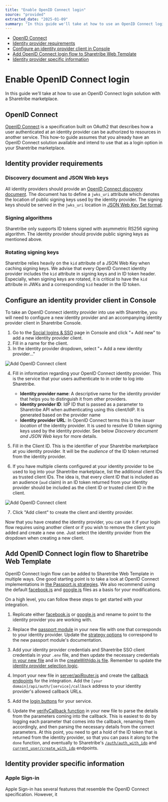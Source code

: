```yaml
---
title: "Enable OpenID Connect login"
source: "provided"
extracted_date: "2025-01-09"
summary: "In this guide we'll take at how to use an OpenID Connect login solution with a Sharetribe marketplace."
---
```


- [OpenID Connect](#openid-connect)
- [Identity provider requirements](#identity-provider-requirements)
- [Configure an identity provider client in Console](#configure-an-identity-provider-client-in-console)
- [Add OpenID Connect login flow to Sharetribe Web Template](#add-openid-connect-login-flow-to-sharetribe-web-template)
- [Identity provider specific information](#identity-provider-specific-information)

# Enable OpenID Connect login

In this guide we'll take at how to use an OpenID Connect login solution with a Sharetribe marketplace.

## OpenID Connect

[OpenID Connect](https://openid.net/specs/openid-connect-core-1_0.html) is a specification built on OAuth2 that describes how a user authenticated at an identity provider can be authorized to resources in another service. This how-to guide assumes that you already have an OpenID Connect solution available and intend to use that as a login option in your Sharetribe marketplace.

## Identity provider requirements

### Discovery document and JSON Web keys

All identity providers should provide an [OpenID Connect discovery document](https://openid.net/specs/openid-connect-discovery-1_0.html). The document has to define a `jwks_uri` attribute which denotes the location of public signing keys used by the identity provider. The signing keys should be served in the `jwks_uri` location in [JSON Web Key Set format](https://tools.ietf.org/html/draft-ietf-jose-json-web-key-41).

### Signing algorithms

Sharetribe only supports ID tokens signed with asymmetric RS256 signing algorithm. The identity provider should provide public signing keys as mentioned above.

### Rotating signing keys

Sharetribe relies heavily on the `kid` attribute of a JSON Web Key when caching signing keys. We advise that every OpenID Connect identity provider includes the `kid` attribute in signing keys and in ID token header. Especially, when signing keys are rotated, it is critical to have the `kid` attribute in JWKs and a corresponding `kid` header in the ID token.

## Configure an identity provider client in Console

To take an OpenID Connect identity provider into use with Sharetribe, you will need to configure a new identity provider and an accompanying identity provider client in Sharetribe Console.

1. Go to the [Social logins & SSO](https://console.sharetribe.com/advanced/social-logins-and-sso) page in Console and click "+ Add new" to add a new identity provider client.
2. Fill in a name for the client.
3. In the identity provider dropdown, select "+ Add a new identity provider..."

![Add OpenID Connect client](static/735143dc52a37476816996bfff853378/d486e/oidc-client-1.png)

4. Fill in information regarding your OpenID Connect identity provider. This is the service that your users authenticate to in order to log into Sharetribe.

   - **Identity provider name**: A descriptive name for the identity provider that helps you to distinguish it from other providers.
   - **Identity provider ID**: IdP ID that is passed as a parameter to Sharetribe API when authenticating using this client/IdP. It is generated based on the provider name
   - **Identity provider URL**: In OpenID Connect terms this is the *issuer location* of the identity provider. It is used to resolve ID token signing keys used by the identity provider. See below *Discovery document and JSON Web keys* for more details.

5. Fill in the Client ID. This is the identifier of your Sharetribe marketplace at you identity provider. It will be the *audience* of the ID token returned from the identity provider.

6. If you have multiple clients configured at your identity provider to be used to log into your Sharetribe marketplace, list the additional client IDs as trusted client IDs. The idea is, that every client ID that is included as an audience (`aud` claim) in an ID token returned from your identity provider should be included as the client ID or trusted client ID in the client.

![Add OpenID Connect client](static/ad7e26d56ab5b361668c59de2d707100/68f36/oidc-client-2.png)

7. Click "Add client" to create the client and identity provider.

Now that you have created the identity provider, you can use it if your login flow requires using another client or if you wish to remove the client you added and create a new one. Just select the identity provider from the dropdown when creating a new client.

## Add OpenID Connect login flow to Sharetribe Web Template

OpenID Connect login flow can be added to Sharetribe Web Template in multiple ways. One good starting point is to take a look at OpenID Connect implementations in [the Passport.js strategies](http://www.passportjs.org). We also recommend using the default [facebook.js](https://github.com/sharetribe/web-template/blob/main/server/api/auth/facebook.js) and [google.js](https://github.com/sharetribe/web-template/blob/main/server/api/auth/google.js) files as a basis for your modifications.

On a high level, you can follow these steps to get started with your integration.

1. Replicate either [facebook.js](https://github.com/sharetribe/web-template/blob/main/server/api/auth/facebook.js) or [google.js](https://github.com/sharetribe/web-template/blob/main/server/api/auth/google.js) and rename to point to the identity provider you are working with.

2. Replace the [passport module](https://github.com/sharetribe/web-template/blob/main/server/api/auth/facebook.js#L2) in your new file with one that corresponds to your identity provider. Update the [strategy options](https://github.com/sharetribe/web-template/blob/main/server/api/auth/facebook.js#L22-L28) to correspond to the new passport module's documentation.

3. Add your identity provider credentials and Sharetribe SSO client credentials in your `.env` file, and then update the necessary credentials [in your new file](https://github.com/sharetribe/web-template/blob/main/server/api/auth/facebook.js#L8-L9) and in the [createWithIdp.js file](https://github.com/sharetribe/web-template/blob/main/server/api/auth/createUserWithIdp.js#L12-L16). Remember to update the [identity provider selection logic](https://github.com/sharetribe/web-template/blob/main/server/api/auth/createUserWithIdp.js#L49-L50).

4. Import your new file in [server/apiRouter.js](https://github.com/sharetribe/web-template/blob/main/server/apiRouter.js#L21) and create the [callback endpoints](https://github.com/sharetribe/web-template/blob/main/server/apiRouter.js#L65-L71) for the integration. Add the `[your domain]/api/auth/[service]/callback` address to your identity provider's allowed callback URLs.

5. Add the [login buttons](https://github.com/sharetribe/web-template/blob/main/src/containers/AuthenticationPage/AuthenticationPage.js#L60) for your service.

6. Update the [verifyCallback function](https://github.com/sharetribe/web-template/blob/main/server/api/auth/facebook.js#L45-L61) in your new file to parse the details from the parameters coming into the callback. This is easiest to do by logging each parameter that comes into the callback, renaming them accordingly, and then parsing the necessary details from the correct parameters. At this point, you need to get a hold of the ID token that is returned from the identity provider, so that you can pass it along to the `done` function, and eventually to Sharetribe's [`/auth/auth_with_idp`](https://www.sharetribe.com/api-reference/authentication.html#issuing-tokens-with-an-identity-provider) and [`current_user/create_with_idp`](https://www.sharetribe.com/api-reference/marketplace.html#create-user-with-an-identity-provider) endpoints.

## Identity provider specific information

### Apple Sign-in

Apple Sign-in has several features that resemble the OpenID Connect specification. However, it